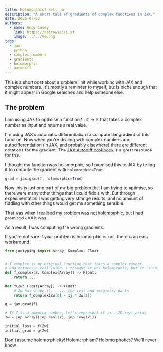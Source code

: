 ```yaml
---
title: Holomorphic? Hell no!
description: "A short tale of gradients of complex functions in JAX."
date: 2025-07-03
authors:
  - name: Andy Casey
    link: https://astrowizici.st
    image: ../../me.png
tags:
  - jax
  - python
  - complex numbers
  - gradients
  - holomorphic
  - autodiff
---
```


This is a short post about a problem I hit while working with JAX and complex numbers. It's mostly a reminder to myself, but is niche enough that it might appear in Google searches and help someone else.

## The problem

I am using JAX to optimise a function $f: \mathbb{C} \to \mathbb{R}$ that takes a complex number as input and returns a real value.

I'm using JAX's automatic differentiation to compute the gradient of this function. Now when you're dealing with complex numbers and autodifferentiation (in JAX, and probably elsewhere) there are different notations for the gradient. The [JAX Autodiff cookbook](https://jax.readthedocs.io/en/latest/notebooks/autodiff_cookbook.html#Complex-Differentiation) is a great resource for this.

I thought my function was holomorphic, so I promised this to JAX by telling it to compute the gradient with `holomorphic=True`:
```python
grad = jax.grad(f, holomorphic=True)
```

Now this is just one part of my big problem that I am trying to optimise, so there were many other things that I could fiddle with. But through experimentation I was getting very strange results, and no amount of fiddling with other things would get me something sensible.

That was when I realised my problem was not [holomorphic](https://en.wikipedia.org/wiki/Holomorphic_function), but I had promised JAX it was. 

As a result, I was computing the wrong gradients.

If you're not sure if your problem is holomorphic or not, there is an easy workaround:
```python
from jaxtyping import Array, Complex, Float


# f_complex is my original function that takes a complex number
# and returns a real value. I thought it was holomorphic, but it isn't.
def f_complex(Z: Complex[Array]) -> Float:
    return ...
    
def f(Zw: Float[Array]) -> Float:
    # Zw has shape (2, ...): the real and imaginary parts
    return f_complex(Zw[0] + 1j * Zw[1])

g = jax.grad(f)

# If Z is a complex number, let's represent it as a 2D real array
Zw = jnp.array([jnp.real(Z), jnp.imag(Z)])

initial_loss = f(Zw)
initial_grad = g(Zw)
```

Don't assume holomorphicity! Holomorphism? Holomorphotics? We'll never know.